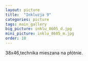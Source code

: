 ```yaml
---
layout: picture
title:  "Inkluzja 9"
categories: picture
tags: main_gallery
big_picture: inklu_8605_d.jpg
mini_picture: inklu_8605_m.jpg
order: 18
---
```

38x46,technika mieszana na płótnie.
